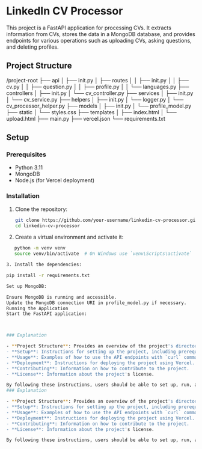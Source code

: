 # LinkedIn CV Processor

This project is a FastAPI application for processing CVs. It extracts information from CVs, stores the data in a MongoDB database, and provides endpoints for various operations such as uploading CVs, asking questions, and deleting profiles.

## Project Structure

/project-root ├── api │ ├── init.py │ ├── routes │ │ ├── init.py │ │ ├── cv.py │ │ ├── question.py │ │ ├── profile.py │ │ └── languages.py ├── controllers │ ├── init.py │ └── cv_controller.py ├── services │ ├── init.py │ └── cv_service.py ├── helpers │ ├── init.py │ └── logger.py │ └── cv_processor_helper.py ├── models │ ├── init.py │ └── profile_model.py ├── static │ └── styles.css ├── templates │ ├── index.html │ └── upload.html ├── main.py ├── vercel.json └── requirements.txt


## Setup

### Prerequisites

- Python 3.11
- MongoDB
- Node.js (for Vercel deployment)

### Installation

1. Clone the repository:

   ```sh
   git clone https://github.com/your-username/linkedin-cv-processor.git
   cd linkedin-cv-processor
   

2. Create a virtual environment and activate it:

 ```sh
    python -m venv venv
    source venv/bin/activate  # On Windows use `venv\Scripts\activate`

3. Install the dependencies:

pip install -r requirements.txt

Set up MongoDB:

Ensure MongoDB is running and accessible.
Update the MongoDB connection URI in profile_model.py if necessary.
Running the Application
Start the FastAPI application:



### Explanation

- **Project Structure**: Provides an overview of the project's directory structure.
- **Setup**: Instructions for setting up the project, including prerequisites, installation, and running the application.
- **Usage**: Examples of how to use the API endpoints with `curl` commands.
- **Deployment**: Instructions for deploying the project using Vercel.
- **Contributing**: Information on how to contribute to the project.
- **License**: Information about the project's license.

By following these instructions, users should be able to set up, run, and use your FastAPI application for processing CVs.
### Explanation

- **Project Structure**: Provides an overview of the project's directory structure.
- **Setup**: Instructions for setting up the project, including prerequisites, installation, and running the application.
- **Usage**: Examples of how to use the API endpoints with `curl` commands.
- **Deployment**: Instructions for deploying the project using Vercel.
- **Contributing**: Information on how to contribute to the project.
- **License**: Information about the project's license.

By following these instructions, users should be able to set up, run, and use your FastAPI application for processing CVs.